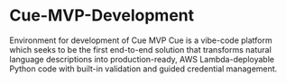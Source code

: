 # Cue-MVP-Development

Environment for development of Cue MVP Cue is a vibe-code platform which seeks to be the first end-to-end solution that transforms natural language descriptions into production-ready, AWS Lambda-deployable Python code with built-in validation and guided credential management.